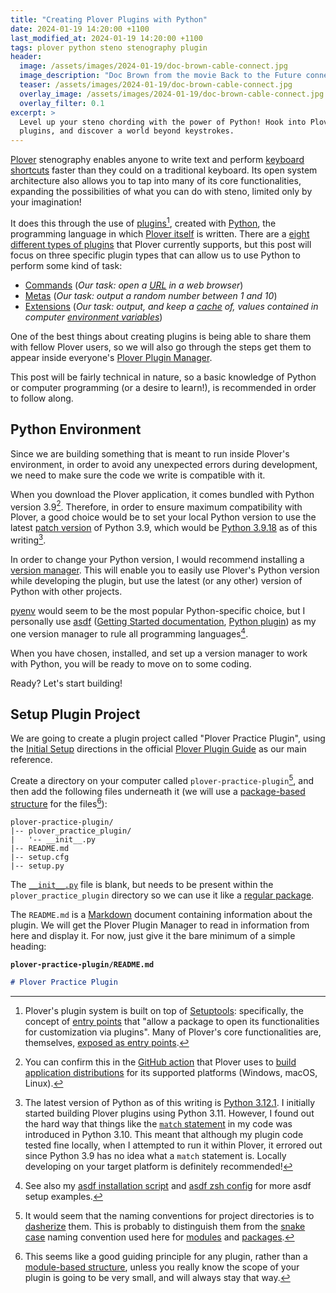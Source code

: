 ```yaml
---
title: "Creating Plover Plugins with Python"
date: 2024-01-19 14:20:00 +1100
last_modified_at: 2024-01-19 14:20:00 +1100
tags: plover python steno stenography plugin
header:
  image: /assets/images/2024-01-19/doc-brown-cable-connect.jpg
  image_description: "Doc Brown from the movie Back to the Future connecting a plug and socket"
  teaser: /assets/images/2024-01-19/doc-brown-cable-connect.jpg
  overlay_image: /assets/images/2024-01-19/doc-brown-cable-connect.jpg
  overlay_filter: 0.1
excerpt: >
  Level up your steno chording with the power of Python! Hook into Plover
  plugins, and discover a world beyond keystrokes.
---
```


[Plover][] stenography enables anyone to write text and perform [keyboard
shortcuts][] faster than they could on a traditional keyboard. Its open system
architecture also allows you to tap into many of its core functionalities,
expanding the possibilities of what you can do with steno, limited only by your
imagination!

It does this through the use of [plugins][Plover Plugin Guide][^1], created with
[Python][], the programming language in which [Plover itself][Plover GitHub] is
written. There are a [eight different types of plugins][Plover Plugin types]
that Plover currently supports, but this post will focus on three specific
plugin types that can allow us to use Python to perform some kind of task:

- [Commands][] (_Our task: open a [URL][] in a web browser_)
- [Metas][] (_Our task: output a random number between 1 and 10_)
- [Extensions][] (_Our task: output, and keep a [cache][] of, values contained
  in computer [environment variables][]_)

One of the best things about creating plugins is being able to share them with
fellow Plover users, so we will also go through the steps get them to appear
inside everyone's [Plover Plugin Manager][].

This post will be fairly technical in nature, so a basic knowledge of Python or
computer programming (or a desire to learn!), is recommended in order to follow
along.

## Python Environment

Since we are building something that is meant to run inside Plover's
environment, in order to avoid any unexpected errors during development, we need
to make sure the code we write is compatible with it.

When you download the Plover application, it comes bundled with Python version
3.9[^2]. Therefore, in order to ensure maximum compatibility with Plover, a good
choice would be to set your local Python version to use the latest [patch
version][Semantic versioning] of Python 3.9, which would be [Python 3.9.18][]
as of this writing[^3].

In order to change your Python version, I would recommend installing a [version
manager][Python version manager]. This will enable you to easily use Plover's
Python version while developing the plugin, but use the latest (or any other)
version of Python with other projects.

[pyenv][] would seem to be the most popular Python-specific choice, but I
personally use [asdf][] ([Getting Started documentation][asdf Getting Started],
[Python plugin][asdf Python plugin]) as my one version manager to rule all
programming languages[^4].

When you have chosen, installed, and set up a version manager to work with
Python, you will be ready to move on to some coding.

Ready? Let's start building!

## Setup Plugin Project

We are going to create a plugin project called "Plover Practice
Plugin", using the [Initial Setup][Plover Plugin Guide Initial Setup]
directions in the official [Plover Plugin Guide][] as our main reference.

Create a directory on your computer called `plover-practice-plugin`[^5], and
then add the following files underneath it (we will use a
[package-based structure][Plover Plugin Guide Package-based Structure] for
the files[^6]):

```console
plover-practice-plugin/
|-- plover_practice_plugin/
|   '-- __init__.py
|-- README.md
|-- setup.cfg
|-- setup.py
```

The [`__init__.py`][] file is blank, but needs to be present within the
`plover_practice_plugin` directory so we can use it like a [regular package][].

The `README.md` is a [Markdown][] document containing information about the
plugin. We will get the Plover Plugin Manager to read in information from here
and display it. For now, just give it the bare minimum of a simple heading:

**`plover-practice-plugin/README.md`**

```markdown
# Plover Practice Plugin
```

[^1]: Plover's plugin system is built on top of [Setuptools][]: specifically,
      the concept of [entry points][Setuptools entry points] that "allow a
      package to open its functionalities for customization via plugins". Many
      of Plover's core functionalities are, themselves, [exposed as entry
      points][Plover entry points].

[^2]: You can confirm this in the [GitHub action][] that Plover uses to [build
      application distributions][Plover Platform builds] for its supported
      platforms (Windows, macOS, Linux).

[^3]: The latest version of Python as of this writing is [Python 3.12.1][].
      I initially started building Plover plugins using Python 3.11. However, I
      found out the hard way that things like the [`match` statement][] in my
      code was introduced in Python 3.10. This meant that although my plugin
      code tested fine locally, when I attempted to run it within Plover, it
      errored out since Python 3.9 has no idea what a `match` statement is.
      Locally developing on your target platform is definitely recommended!

[^4]: See also my [asdf installation script][] and [asdf zsh config][] for more
      asdf setup examples.

[^5]: It would seem that the naming conventions for project directories is to
      [dasherize][] them. This is probably to distinguish them from the
      [snake case][] naming convention used here for [modules][Python modules]
      and [packages][Python packages].

[^6]: This seems like a good guiding principle for any plugin, rather than a
      [module-based structure][Plover Plugin Guide Module-based Structure],
      unless you really know the scope of your plugin is going to be very small,
      and will always stay that way.

[asdf]: https://github.com/asdf-vm/asdf
[asdf Getting Started]: https://asdf-vm.com/guide/getting-started.html 
[asdf installation script]: https://github.com/paulfioravanti/dotfiles/blob/3c35334c219ff472b428d49531fb81d38bfc9b33/asdf/setup.sh
[asdf Python plugin]: https://github.com/asdf-community/asdf-python
[asdf zsh config]: https://github.com/paulfioravanti/dotfiles/blob/3c35334c219ff472b428d49531fb81d38bfc9b33/zshrc#L56
[cache]: https://en.wikipedia.org/wiki/Cache_(computing)
[Commands]: https://plover.readthedocs.io/en/latest/plugin-dev/commands.html
[dasherize]: https://en.wiktionary.org/wiki/dasherize
[environment variables]: https://en.wikipedia.org/wiki/Environment_variable
[Extensions]: https://plover.readthedocs.io/en/latest/plugin-dev/extensions.html
[GitHub action]: https://docs.github.com/en/actions
[`__init__.py`]: https://docs.python.org/3/reference/import.html#regular-packages
[Keyboard shortcuts]: https://en.wikipedia.org/wiki/Keyboard_shortcut
[Markdown]: https://daringfireball.net/projects/markdown/
[`match` statement]: https://docs.python.org/3/reference/compound_stmts.html#match
[Metas]: https://plover.readthedocs.io/en/latest/plugin-dev/metas.html
[`pip`]: https://pypi.org/project/pip/
[Plover]: https://www.openstenoproject.org/
[Plover entry points]: https://github.com/openstenoproject/plover/blob/53c416fd893d62ab9ede5898129da3be856e910d/setup.cfg#L56
[Plover GitHub]: https://github.com/openstenoproject/plover
[Plover platform builds]: https://github.com/openstenoproject/plover/blob/main/.github/workflows/ci/workflow_context.yml#L11
[Plover Plugin Guide]: https://plover.readthedocs.io/en/latest/plugins.html
[Plover Plugin Guide Initial Setup]: https://plover.readthedocs.io/en/latest/plugin-dev/setup.html#initial-setup
[Plover Plugin Guide Module-based Structure]: https://plover.readthedocs.io/en/latest/plugin-dev/setup.html#module-based-structure
[Plover Plugin Guide Package-based Structure]: https://plover.readthedocs.io/en/latest/plugin-dev/setup.html#package-based-structure
[Plover Plugin Manager]: https://docs.stenokeyboards.com/customize/plover-plugins.html#plugins-manager
[Plover Plugin types]: https://plover.readthedocs.io/en/latest/plugins.html#types-of-plugins
[pyenv]: https://github.com/pyenv/pyenv
[Python]: https://www.python.org/
[Python 3.9.18]: https://www.python.org/downloads/release/python-3918/
[Python 3.12.1]: https://www.python.org/downloads/release/python-3121/
[Python modules]: https://docs.python.org/3/tutorial/modules.html
[Python packages]: https://docs.python.org/3/tutorial/modules.html#packages
[Python version manager]: https://github.com/bernardoduarte/awesome-version-managers?tab=readme-ov-file#python
[regular package]: https://docs.python.org/3/glossary.html#term-regular-package
[Semantic versioning]: https://en.wikipedia.org/wiki/Software_versioning#Semantic_versioning
[Setuptools]: https://setuptools.pypa.io/en/latest/index.html
[Setuptools entry points]: https://setuptools.pypa.io/en/latest/userguide/entry_point.html
[snake case]: https://en.wiktionary.org/wiki/snake_case
[URL]: https://en.wikipedia.org/wiki/URL

